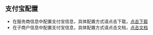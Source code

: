 ## 支付宝配置
-  在服务商信息中配置支付宝信息，具体配置方式请点击下载，[点击下载](https://mc.qcloudimg.com/static/archive/2973e9104d6e32dab10a33b256071005/archive.zip)
- 在子商户信息中配置支付宝信息，具体配置方式请点击文档，[点击文档](https://pay.weixin.qq.com/index.php/core/account/info)
